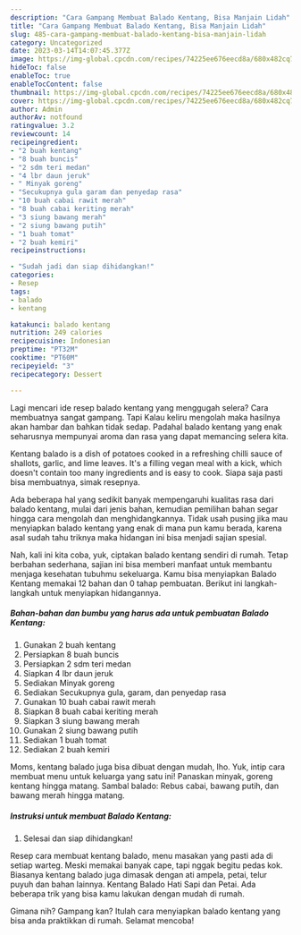 ```yaml
---
description: "Cara Gampang Membuat Balado Kentang, Bisa Manjain Lidah"
title: "Cara Gampang Membuat Balado Kentang, Bisa Manjain Lidah"
slug: 485-cara-gampang-membuat-balado-kentang-bisa-manjain-lidah
category: Uncategorized
date: 2023-03-14T14:07:45.377Z
image: https://img-global.cpcdn.com/recipes/74225ee676eecd8a/680x482cq70/balado-kentang-foto-resep-utama.jpg
hideToc: false
enableToc: true
enableTocContent: false
thumbnail: https://img-global.cpcdn.com/recipes/74225ee676eecd8a/680x482cq70/balado-kentang-foto-resep-utama.jpg
cover: https://img-global.cpcdn.com/recipes/74225ee676eecd8a/680x482cq70/balado-kentang-foto-resep-utama.jpg
author: Admin
authorAv: notfound
ratingvalue: 3.2
reviewcount: 14
recipeingredient:
- "2 buah kentang"
- "8 buah buncis"
- "2 sdm teri medan"
- "4 lbr daun jeruk"
- " Minyak goreng"
- "Secukupnya gula garam dan penyedap rasa"
- "10 buah cabai rawit merah"
- "8 buah cabai keriting merah"
- "3 siung bawang merah"
- "2 siung bawang putih"
- "1 buah tomat"
- "2 buah kemiri"
recipeinstructions:

- "Sudah jadi dan siap dihidangkan!"
categories:
- Resep
tags:
- balado
- kentang

katakunci: balado kentang 
nutrition: 249 calories
recipecuisine: Indonesian
preptime: "PT32M"
cooktime: "PT60M"
recipeyield: "3"
recipecategory: Dessert

---
```



Lagi mencari ide resep balado kentang yang menggugah selera? Cara membuatnya sangat gampang. Tapi Kalau keliru mengolah maka hasilnya akan hambar dan bahkan tidak sedap. Padahal balado kentang yang enak seharusnya mempunyai aroma dan rasa yang dapat memancing selera kita.


Kentang balado is a dish of potatoes cooked in a refreshing chilli sauce of shallots, garlic, and lime leaves. It&#39;s a filling vegan meal with a kick, which doesn&#39;t contain too many ingredients and is easy to cook. Siapa saja pasti bisa membuatnya, simak resepnya.

Ada beberapa hal yang sedikit banyak mempengaruhi kualitas rasa dari balado kentang, mulai dari jenis bahan, kemudian pemilihan bahan segar hingga cara mengolah dan menghidangkannya. Tidak usah pusing jika mau menyiapkan balado kentang yang enak di mana pun kamu berada, karena asal sudah tahu triknya maka hidangan ini bisa menjadi sajian spesial.


Nah, kali ini kita coba, yuk, ciptakan balado kentang sendiri di rumah. Tetap berbahan sederhana, sajian ini bisa memberi manfaat untuk membantu menjaga kesehatan tubuhmu sekeluarga. Kamu bisa menyiapkan Balado Kentang memakai 12 bahan dan 0 tahap pembuatan. Berikut ini langkah-langkah untuk menyiapkan hidangannya.

<!--inarticleads1-->

##### Bahan-bahan dan bumbu yang harus ada untuk pembuatan Balado Kentang:

1. Gunakan 2 buah kentang
1. Persiapkan 8 buah buncis
1. Persiapkan 2 sdm teri medan
1. Siapkan 4 lbr daun jeruk
1. Sediakan  Minyak goreng
1. Sediakan Secukupnya gula, garam, dan penyedap rasa
1. Gunakan 10 buah cabai rawit merah
1. Siapkan 8 buah cabai keriting merah
1. Siapkan 3 siung bawang merah
1. Gunakan 2 siung bawang putih
1. Sediakan 1 buah tomat
1. Sediakan 2 buah kemiri


Moms, kentang balado juga bisa dibuat dengan mudah, lho. Yuk, intip cara membuat menu untuk keluarga yang satu ini! Panaskan minyak, goreng kentang hingga matang. Sambal balado: Rebus cabai, bawang putih, dan bawang merah hingga matang. 

<!--inarticleads2-->

##### Instruksi untuk membuat Balado Kentang:


1. Selesai dan siap dihidangkan!

Resep cara membuat kentang balado, menu masakan yang pasti ada di setiap warteg. Meski memakai banyak cape, tapi nggak begitu pedas kok. Biasanya kentang balado juga dimasak dengan ati ampela, petai, telur puyuh dan bahan lainnya. Kentang Balado Hati Sapi dan Petai. Ada beberapa trik yang bisa kamu lakukan dengan mudah di rumah. 

Gimana nih? Gampang kan? Itulah cara menyiapkan balado kentang yang bisa anda praktikkan di rumah. Selamat mencoba!
